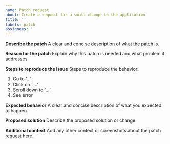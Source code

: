 ```yaml
---
name: Patch request
about: Create a request for a small change in the application
title: ''
labels: patch
assignees: ''
---
```


**Describe the patch**
A clear and concise description of what the patch is.

**Reason for the patch**
Explain why this patch is needed and what problem it addresses.

**Steps to reproduce the issue**
Steps to reproduce the behavior:
1. Go to '...'
2. Click on '....'
3. Scroll down to '....'
4. See error

**Expected behavior**
A clear and concise description of what you expected to happen.

**Proposed solution**
Describe the proposed solution or change.

**Additional context**
Add any other context or screenshots about the patch request here.

